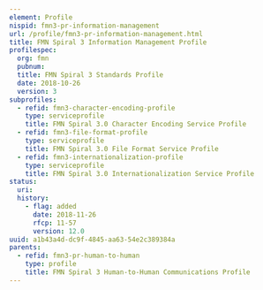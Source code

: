 ```yaml
---
element: Profile
nispid: fmn3-pr-information-management
url: /profile/fmn3-pr-information-management.html
title: FMN Spiral 3 Information Management Profile
profilespec:
  org: fmn
  pubnum: 
  title: FMN Spiral 3 Standards Profile
  date: 2018-10-26
  version: 3
subprofiles:
  - refid: fmn3-character-encoding-profile
    type: serviceprofile
    title: FMN Spiral 3.0 Character Encoding Service Profile
  - refid: fmn3-file-format-profile
    type: serviceprofile
    title: FMN Spiral 3.0 File Format Service Profile
  - refid: fmn3-internationalization-profile
    type: serviceprofile
    title: FMN Spiral 3.0 Internationalization Service Profile
status:
  uri: 
  history: 
    - flag: added
      date: 2018-11-26
      rfcp: 11-57
      version: 12.0
uuid: a1b43a4d-dc9f-4845-aa63-54e2c389384a
parents:
  - refid: fmn3-pr-human-to-human
    type: profile
    title: FMN Spiral 3 Human-to-Human Communications Profile
---
```

